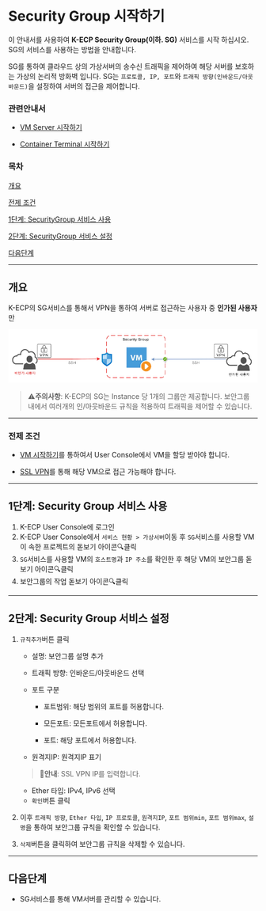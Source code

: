 [문서 최종 수정일자]:#23.05.23

[문서 최종 수정자]:#신승규

# Security Group 시작하기

이 안내서를 사용하여 **K-ECP Security Group(이하. SG)** 서비스를 시작 하십시오. SG의 서비스를 사용하는 방법을 안내합니다.

SG를 통하여 클라우드 상의 가상서버의 송수신 트래픽을 제어하여 해당 서버를 보호하는 가상의 논리적 방화벽 입니다. SG는 `프로토콜, IP, 포트`와 `트래픽 방향(인바운드/아웃바운드)`을 설정하여 서버의 접근을 제어합니다.

### 관련안내서

* [VM Server 시작하기](./VirtualMachine_started.md)

* [Container Terminal 시작하기](./ContainerTerminal_started.md)

### 목차

[개요](#abstract)

[전제 조건](#precondition)

[1단계: SecurityGroup 서비스 사용](#step1)

[2단계: SecurityGroup 서비스 설정](#step2)

[다음단계](#nextstep)

---

<span id="abstract"/>

## 개요

K-ECP의 SG서비스를 통해서 VPN을 통하여 서버로 접근하는 사용자 중 **인가된 사용자**만 

![concept_sg.PNG](./../resource/concept_sg.PNG)

> :warning:**주의사항**: K-ECP의 SG는 Instance 당 1개의 그룹만 제공합니다. 보안그룹 내에서 여러개의 인/아웃바운드 규칙을 적용하여 트래픽을 제어할 수 있습니다.

---

<span id ="wjswp"/>

### 전제 조건

- [VM 시작하기](./VirtualMachine_started.md)를 통하여서 User Console에서 VM을 할당 받아야 합니다.

- [SSL VPN](./SSLVPN_started.md)를 통해 해당 VM으로 접근 가능해야 합니다.

---

<span id="step1"/>

## 1단계: Security Group 서비스 사용

1. K-ECP User Console에 로그인
2. K-ECP User Console에서 `서비스 현황 > 가상서버`이동 후 `SG`서비스를 사용할 VM이 속한 프로젝트의 돋보기 아이콘:mag:클릭
3. `SG`서비스를 사용할 VM의 `호스트명`과 `IP 주소`를 확인한 후 해당 VM의 보안그룹 돋보기 아이콘:mag:클릭
4. 보안그룹의 작업 돋보기 아이콘:mag:클릭

---

<span id="step2"/>

## 2단계: Security Group 서비스 설정

1. `규칙추가`버튼 클릭
   
   - 설명: 보안그룹 설명 추가
   
   - 트래픽 방향: 인바운드/아웃바운드 선택
   
   - 포트 구분
     
     - 포트범위: 해당 범위의 포트를 허용합니다.
     
     - 모든포트: 모든포트에서 허용합니다.
     
     - 포트: 해당 포트에서 허용합니다.
   
   - 원격지IP: 원격지IP 표기
   
   > :bell:**안내**: SSL VPN IP를 입력합니다.
   
   - Ether 타입: IPv4, IPv6 선택
   - `확인`버튼 클릭

2. 이후 `트래픽 방향`, `Ether 타입`, `IP 프로토콜`, `원격지IP`, `포트 범위min`, `포트 범위max`, `설명`을 통하여 보안그룹 규칙을 확인할 수 있습니다.

3. `삭제`버튼을 클릭하여 보안그룹 규칙을 삭제할 수 있습니다.

---

<span id="nextstep"/>

## 다음단계

* SG서비스를 통해 VM서버를 관리할 수 있습니다.
